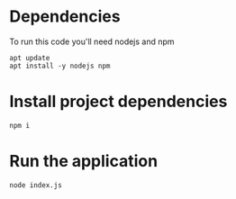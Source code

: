 # Dependencies
To run this code you'll need nodejs and npm

```
apt update
apt install -y nodejs npm
```

# Install project dependencies

```
npm i
```

# Run the application
```
node index.js
```